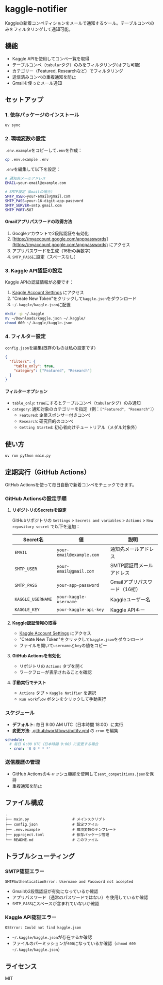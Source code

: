 # kaggle-notifier

Kaggleの新着コンペティションをメールで通知するツール。テーブルコンペのみをフィルタリングして通知可能。

## 機能

- Kaggle APIを使用してコンペ一覧を取得
- テーブルコンペ（`tabular`タグ）のみをフィルタリング(オフも可能)
- カテゴリー（Featured, Researchなど）でフィルタリング
- 送信済みコンペの重複通知を防止
- Gmailを使ったメール通知

## セットアップ

### 1. 依存パッケージのインストール

```bash
uv sync
```

### 2. 環境変数の設定

`.env.example`をコピーして`.env`を作成：

```bash
cp .env.example .env
```

`.env`を編集して以下を設定：

```bash
# 通知先メールアドレス
EMAIL=your-email@example.com

# SMTP設定（Gmailの場合）
SMTP_USER=your-email@gmail.com
SMTP_PASS=your-16-digit-app-password
SMTP_SERVER=smtp.gmail.com
SMTP_PORT=587
```

#### Gmailアプリパスワードの取得方法

1. Googleアカウントで2段階認証を有効化
2. [https://myaccount.google.com/apppasswords](https://myaccount.google.com/apppasswords) にアクセス
3. アプリパスワードを生成（16桁の英数字）
4. `SMTP_PASS`に設定（スペースなし）

### 3. Kaggle API認証の設定

Kaggle APIの認証情報が必要です：

1. [Kaggle Account Settings](https://www.kaggle.com/settings/account) にアクセス
2. "Create New Token"をクリックして`kaggle.json`をダウンロード
3. `~/.kaggle/kaggle.json`に配置

```bash
mkdir -p ~/.kaggle
mv ~/Downloads/kaggle.json ~/.kaggle/
chmod 600 ~/.kaggle/kaggle.json
```

### 4. フィルター設定

`config.json`を編集(既存のものは私の設定です)

```json
{
  "filters": {
    "table_only": true,
    "category": ["Featured", "Research"]
  }
}
```

#### フィルターオプション

- `table_only`: `true`にするとテーブルコンペ（`tabular`タグ）のみ通知
- `category`: 通知対象のカテゴリーを指定（例：`["Featured", "Research"]`）
  - `Featured`: 企業スポンサー付きコンペ
  - `Research`: 研究目的のコンペ
  - `Getting Started`: 初心者向けチュートリアル（メダル対象外）

## 使い方

```bash
uv run python main.py
```

## 定期実行（GitHub Actions）

GitHub Actionsを使って毎日自動で新着コンペをチェックできます。

### GitHub Actionsの設定手順

1. **リポジトリのSecretsを設定**

   GitHubリポジトリの `Settings` > `Secrets and variables` > `Actions` > `New repository secret` で以下を追加：

   | Secret名 | 値 | 説明 |
   |---------|---|------|
   | `EMAIL` | `your-email@example.com` | 通知先メールアドレス |
   | `SMTP_USER` | `your-email@gmail.com` | SMTP認証用メールアドレス |
   | `SMTP_PASS` | `your-app-password` | Gmailアプリパスワード（16桁） |
   | `KAGGLE_USERNAME` | `your-kaggle-username` | Kaggleユーザー名 |
   | `KAGGLE_KEY` | `your-kaggle-api-key` | Kaggle APIキー |

2. **Kaggle認証情報の取得**

   - [Kaggle Account Settings](https://www.kaggle.com/settings/account) にアクセス
   - "Create New Token"をクリックして`kaggle.json`をダウンロード
   - ファイルを開いて`username`と`key`の値をコピー

3. **GitHub Actionsを有効化**

   - リポジトリの `Actions` タブを開く
   - ワークフローが表示されることを確認

4. **手動実行でテスト**

   - `Actions` タブ > `Kaggle Notifier` を選択
   - `Run workflow` ボタンをクリックして手動実行

### スケジュール

- **デフォルト**: 毎日 9:00 AM UTC（日本時間 18:00）に実行
- **変更方法**: [.github/workflows/notify.yml](.github/workflows/notify.yml) の `cron` を編集

```yaml
schedule:
  # 毎日 0:00 UTC（日本時間 9:00）に変更する場合
  - cron: '0 0 * * *'
```

### 送信履歴の管理

- GitHub Actionsのキャッシュ機能を使用して`sent_competitions.json`を保持
- 重複通知を防止

## ファイル構成

```
.
├── main.py                    # メインスクリプト
├── config.json                # 設定ファイル
├── .env.example               # 環境変数のテンプレート
├── pyproject.toml             # 依存パッケージ管理
└── README.md                  # このファイル
```

## トラブルシューティング

### SMTP認証エラー

```
SMTPAuthenticationError: Username and Password not accepted
```

- Gmailの2段階認証が有効になっているか確認
- アプリパスワード（通常のパスワードではない）を使用しているか確認
- `SMTP_PASS`にスペースが含まれていないか確認

### Kaggle API認証エラー

```
OSError: Could not find kaggle.json
```

- `~/.kaggle/kaggle.json`が存在するか確認
- ファイルのパーミッションが`600`になっているか確認（`chmod 600 ~/.kaggle/kaggle.json`）

## ライセンス

MIT
